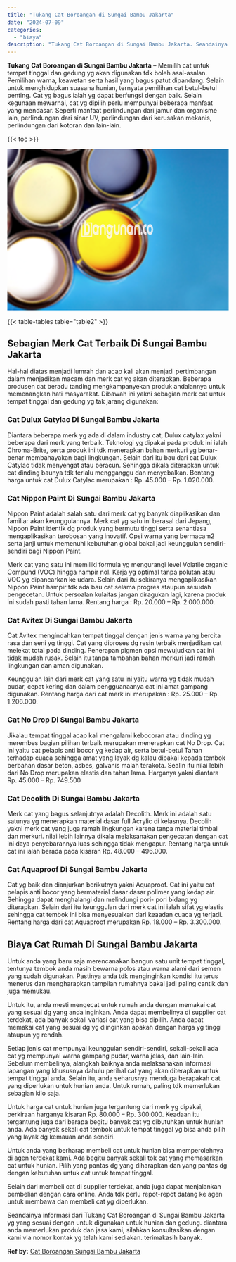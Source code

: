 ```yaml
---
title: "Tukang Cat Boroangan di Sungai Bambu Jakarta"
date: "2024-07-09"
categories: 
  - "biaya"
description: "Tukang Cat Boroangan di Sungai Bambu Jakarta. Seandainya informasi dari Tukang Cat Boroangan di Sungai Bambu Jakarta yg yang sesuai dengan untuk digunakan un..."
---
```


**Tukang Cat Boroangan di Sungai Bambu Jakarta** – Memilih cat untuk tempat tinggal dan gedung yg akan digunakan tdk boleh asal-asalan. Pemilihan warna, keawetan serta hasil yang bagus patut dipandang. Selain untuk menghidupkan suasana hunian, ternyata pemilihan cat betul-betul penting. Cat yg bagus ialah yg dapat berfungsi dengan baik. Selain kegunaan mewarnai, cat yg dipilih perlu mempunyai beberapa manfaat yang mendasar. Seperti manfaat perlindungan dari jamur dan organisme lain, perlindungan dari sinar UV, perlindungan dari kerusakan mekanis, perlindungan dari kotoran dan lain-lain.

{{< toc >}}

![Tukang Cat Boroangan di Sungai Bambu Jakarta](/images/jasa-cat-murah37.png)

{{< table-tables table="table2" >}}

## Sebagian Merk Cat Terbaik Di Sungai Bambu Jakarta

Hal-hal diatas menjadi lumrah dan acap kali akan menjadi pertimbangan dalam menjadikan macam dan merk cat yg akan diterapkan. Beberapa produsen cat beradu tanding mengkampanyekan produk andalannya untuk memenangkan hati masyarakat. Dibawah ini yakni sebagian merk cat untuk tempat tinggal dan gedung yg tak jarang digunakan:

### Cat Dulux Catylac Di Sungai Bambu Jakarta

Diantara beberapa merk yg ada di dalam industry cat, Dulux catylax yakni beberapa dari merk yang terbaik. Teknologi yg dipakai pada produk ini ialah Chroma-Brite, serta produk ini tdk menerapkan bahan merkuri yg benar-benar membahayakan bagi lingkungan. Selain dari itu bau dari cat Dulux Catylac tidak menyengat atau beracun. Sehingga dikala diterapkan untuk cat dinding baunya tdk terlalu mengganggu dan menyebalkan. Bentang harga untuk cat Dulux Catylac merupakan : Rp. 45.000 – Rp. 1.020.000.

### Cat Nippon Paint Di Sungai Bambu Jakarta

Nippon Paint adalah salah satu dari merk cat yg banyak diaplikasikan dan familiar akan keunggulannya. Merk cat yg satu ini berasal dari Jepang, Nippon Paint identik dg produk yang bermutu tinggi serta senantiasa mengaplikasikan terobosan yang inovatif. Opsi warna yang bermacam2 serta janji untuk memenuhi kebutuhan global bakal jadi keunggulan sendiri-sendiri bagi Nippon Paint.

Merk cat yang satu ini memiliki formula yg mengurangi level Volatile organic Compund (VOC) hingga hampir nol. Kerja yg optimal tanpa polutan atau VOC yg dipancarkan ke udara. Selain dari itu sekiranya mengaplikasikan Nippon Paint hampir tdk ada bau cat selama progres ataupun sesudah pengecetan. Untuk persoalan kulaitas jangan diragukan lagi, karena produk ini sudah pasti tahan lama. Rentang harga : Rp. 20.000 – Rp. 2.000.000.

### Cat Avitex Di Sungai Bambu Jakarta

Cat Avitex mengindahkan tempat tinggal dengan jenis warna yang bercita rasa dan seni yg tinggi. Cat yang diproses dg resin terbaik menjadikan cat melekat total pada dinding. Penerapan pigmen opsi mewujudkan cat ini tidak mudah rusak. Selain itu tanpa tambahan bahan merkuri jadi ramah lingkungan dan aman digunakan.

Keunggulan lain dari merk cat yang satu ini yaitu warna yg tidak mudah pudar, cepat kering dan dalam pengguanaanya cat ini amat gampang digunakan. Rentang harga dari cat merk ini merupakan : Rp. 25.000 – Rp. 1.206.000.

### Cat No Drop Di Sungai Bambu Jakarta

Jikalau tempat tinggal acap kali mengalami kebocoran atau dinding yg merembes bagian pilihan terbaik merupakan menerapkan cat No Drop. Cat ini yaitu cat pelapis anti bocor yg kedap air, serta betul-betul Tahan terhadap cuaca sehingga amat yang layak dg kalau dipakai kepada tembok berbahan dasar beton, asbes, galvanis malah terakota. Sealin itu nilai lebih dari No Drop merupakan elastis dan tahan lama. Harganya yakni diantara Rp. 45.000 – Rp. 749.500

### Cat Decolith Di Sungai Bambu Jakarta

Merk cat yang bagus selanjutnya adalah Decolith. Merk ini adalah satu satunya yg menerapkan material dasar full Acrylic di kelasnya. Decolih yakni merk cat yang juga ramah lingkungan karena tanpa material timbal dan merkuri. nilai lebih lainnya dikala melaksanakan pengecatan dengan cat ini daya penyebarannya luas sehingga tidak mengapur. Rentang harga untuk cat ini ialah berada pada kisaran Rp. 48.000 – 496.000.

### Cat Aquaproof Di Sungai Bambu Jakarta

Cat yg baik dan dianjurkan berikutnya yakni Aquaproof. Cat ini yaitu cat pelapis anti bocor yang bermaterial dasar dasar polimer yang kedap air. Sehingga dapat menghalangi dan melindungi pori- pori bidang yg diterapkan. Selain dari itu keunggulan dari merk cat ini ialah sifat yg elastis sehingga cat tembok ini bisa menyesuaikan dari keaadan cuaca yg terjadi. Rentang harga dari cat Aquaproof merupakan Rp. 18.000 – Rp. 3.300.000.

## Biaya Cat Rumah Di Sungai Bambu Jakarta

Untuk anda yang baru saja merencanakan bangun satu unit tempat tinggal, tentunya tembok anda masih bewarna polos atau warna alami dari semen yang sudah digunakan. Pastinya anda tdk menginginkan kondisi itu terus menerus dan mengharapkan tampilan rumahnya bakal jadi paling cantik dan juga memukau.

Untuk itu, anda mesti mengecat untuk rumah anda dengan memakai cat yang sesuai dg yang anda inginkan. Anda dapat membelinya di supplier cat terdekat, ada banyak sekali variasi cat yang bisa dipilih. Anda dapat memakai cat yang sesuai dg yg diinginkan apakah dengan harga yg tinggi ataupun yg rendah.

Setiap jenis cat mempunyai keunggulan sendiri-sendiri, sekali-sekali ada cat yg mempunyai warna gampang pudar, warna jelas, dan lain-lain. Sebelum membelinya, alangkah baiknya anda melaksanakan informasi lapangan yang khususnya dahulu perihal cat yang akan diterapkan untuk tempat tinggal anda. Selain itu, anda seharusnya menduga berapakah cat yang diperlukan untuk hunian anda. Untuk rumah, paling tdk memerlukan sebagian kilo saja.

Untuk harga cat untuk hunian juga tergantung dari merk yg dipakai, perkiraan harganya kisaran Rp. 80.000 – Rp. 300.000. Keadaan itu tergantung juga dari barapa begitu banyak cat yg dibutuhkan untuk hunian anda. Ada banyak sekali cat tembok untuk tempat tinggal yg bisa anda pilih yang layak dg kemauan anda sendiri.

Untuk anda yang berharap membeli cat untuk hunian bisa memperolehnya di agen terdekat kami. Ada begitu banyak sekali tok cat yang memasarkan cat untuk hunian. Pilih yang pantas dg yang diharapkan dan yang pantas dg dengan kebutuhan untuk cat untuk tempat tinggal.

Selain dari membeli cat di supplier terdekat, anda juga dapat menjalankan pembelian dengan cara online. Anda tdk perlu repot-repot datang ke agen untuk membawa dan membeli cat yg diperlukan.

Seandainya informasi dari Tukang Cat Boroangan di Sungai Bambu Jakarta yg yang sesuai dengan untuk digunakan untuk hunian dan gedung. diantara anda memerlukan produk dan jasa kami, silahkan konsultasikan dengan kami via nomor kontak yg telah kami sediakan. terimakasih banyak.

**Ref by:** [Cat Boroangan Sungai Bambu Jakarta](https://id.wikipedia.org/wiki/Cat)
